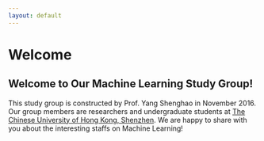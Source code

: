 ```yaml
---
layout: default
---
```


# Welcome

## Welcome to Our Machine Learning Study Group! <br/>
This study group is constructed by Prof. Yang Shenghao in November 2016. 
Our group members are researchers and undergraduate students at [The Chinese University of Hong Kong, Shenzhen](http://www.cuhk.edu.cn).
We are happy to share with you about the interesting staffs on Machine Learning!
